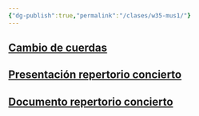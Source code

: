```yaml
---
{"dg-publish":true,"permalink":"/clases/w35-mus1/"}
---
```



<div class="slide">

## [Cambio de cuerdas](https://docs.google.com/presentation/d/e/2PACX-1vQDyPVSXuarllv3zKIaGXL5puWO3ASFxg5gE0HphKf5BqaffDKRed3HhJ8Z77utjUKgV70uXudgRA9y/pub?start=false&loop=false&delayms=3000)

</div>
<div class="slide">

## [Presentación repertorio concierto](https://docs.google.com/presentation/d/e/2PACX-1vSFpiUTvrnQtQmFaHtmyGDh5AvFgdG2d0SZ50HTfbJ4hkQRUmm7FAJP9mWeo9VIBJ1TCHJTphFPhR4U/pub?start=false&loop=false&delayms=3000&slide=id.p)

## [Documento repertorio concierto](https://drive.google.com/file/d/1Yx_qV9lCKAZ6zp9IXYJ2T24vwkxWCD4Y/view?usp=sharing)

</div>